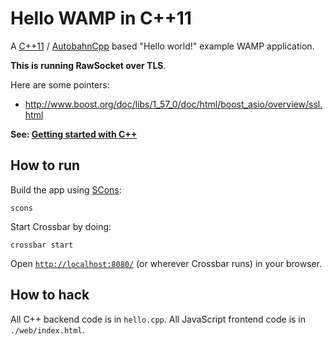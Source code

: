 # Hello WAMP in C++11

A [C++11](http://en.wikipedia.org/wiki/C%2B%2B11) / [AutobahnCpp](https://github.com/tavendo/AutobahnCpp) based "Hello world!" example WAMP application.

**This is running RawSocket over TLS**.

Here are some pointers:

* http://www.boost.org/doc/libs/1_57_0/doc/html/boost_asio/overview/ssl.html


**See: [Getting started with C++](https://github.com/crossbario/crossbar/wiki/Getting-started-with-C--)**

## How to run

Build the app using [SCons](http://scons.org/):

```shell
scons
```

Start Crossbar by doing:

```shell
crossbar start
```

Open [`http://localhost:8080/`](http://localhost:8080/) (or wherever Crossbar runs) in your browser.

## How to hack

All C++ backend code is in `hello.cpp`. All JavaScript frontend code is in `./web/index.html`.
